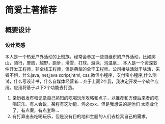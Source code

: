 # 简爱土著推荐

## 概要设计

### 设计灵感
本人是一个热爱户外活动的上班族，经常会参加一些自组织的户外活动，比如爬山，骑行，摩旅，越野，跑步，滑雪，打球，游泳，泡温泉....
本人是一个资深软件开发工程师，非全栈工程师，但是典型的全干工程师。公司接啥活就干啥活，来者不惧，什么java,.net,java script,html,
css,微信小程序，支付宝小程序,什么测试，什么写设计书，什么自媒体经营者...
介于上面2个我，我决定开发一个软件应用。应用将基于以下2个功能去打造。
1. 亲历者发布和记录自己熟知的吃喝玩乐攻略和点子，以推荐和方便后来者的吃喝玩乐。有人会说，某程有这功能，何必xxx。但是我想说的是他们
太商业化了，有点假，有点套路...
2. 有打算出去吃喝玩乐，但是没有目的地和主题的人们去检索自己的需求。

